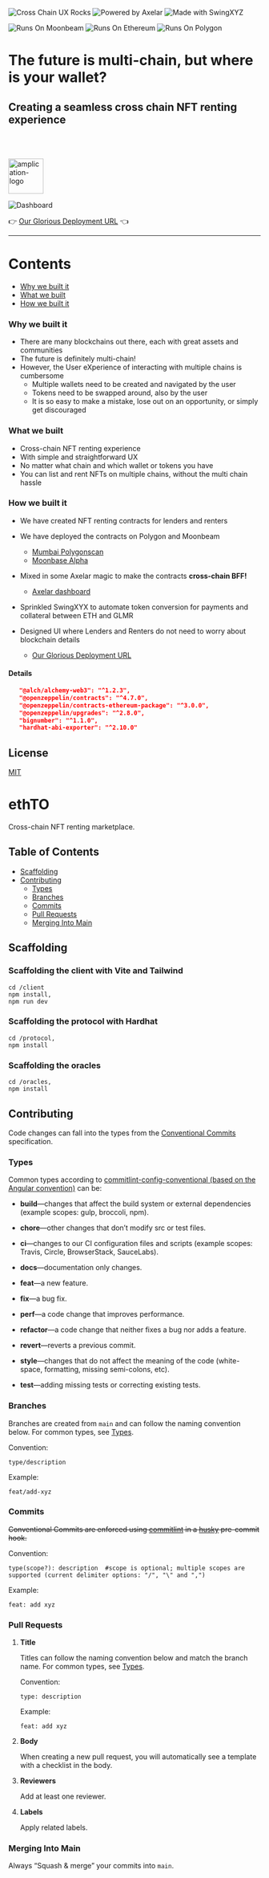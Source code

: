 
![Cross Chain UX Rocks](assets/cross-chain-ux-rocks.svg)
![Powered by Axelar](assets/powered-by-axelar.svg)
![Made with SwingXYZ](assets/made-with-swing.xyz.svg)


![Runs On Moonbeam](assets/runs-on-moonbeam.svg)
![Runs On Ethereum](assets/runs-on-ethereum.svg)
![Runs On Polygon](assets/runs-on-polygon.svg)






# The future is multi-chain, but where is your wallet?

## Creating a seamless cross chain NFT renting experience
<br><br>

<p>

  <a href="https://amplication.com" target="_blank">
    <img alt="amplication-logo" height="70" alt="Amplication Logo" src="https://amplication.com/images/amplication-logo-purple.svg"/>
  </a>
</p>


![Dashboard](assets/dashboard-main.png)

:point_right: [Our Glorious Deployment URL](https://here.xyz) :point_left:

---

Contents
===

 * [Why we built it](#why-we-built-it)
 * [What we built](#What-we-built)
 * [How we built it](#How-we-built)



 ### Why we built it

+ There are many blockchains out there, each with great assets and communities
+ The future is definitely multi-chain!   
+ However, the User eXperience of interacting with multiple chains is cumbersome
    + Multiple wallets need to be created and navigated by the user
    + Tokens need to be swapped around, also by the user
    + It is so easy to make a mistake, lose out on an opportunity, or simply get discouraged

 ### What we built
 + Cross-chain NFT renting experience
 + With simple and straightforward UX
 + No matter what chain and which wallet or tokens you have 
 + You can list and rent NFTs on multiple chains, without the multi chain hassle

 
 ### How we built it
 + We have created NFT renting contracts for lenders and renters
 + We have deployed the contracts on Polygon and Moonbeam
    - [Mumbai Polygonscan](https://mumbai.polygonscan.com/address/0x8c787c95e9f1bbc6153336571b7ab58cd57ad98c) 
    - [Moonbase Alpha](https://moonbase.moonscan.io/token/0xec19ebb094269b2782fbab3b5ce6e3cb4dea86a2)
    
 + Mixed in some Axelar magic to make the contracts **cross-chain BFF!**
    - [Axelar dashboard](https://axelar.network/)
    
 + Sprinkled SwingXYX to automate token conversion for payments and collateral between ETH and GLMR
 + Designed UI where Lenders and Renters do not need to worry about blockchain details
    - [Our Glorious Deployment URL](https://here.xyz)

#### Details
 ```json
    "@alch/alchemy-web3": "^1.2.3",
    "@openzeppelin/contracts": "^4.7.0",
    "@openzeppelin/contracts-ethereum-package": "^3.0.0",
    "@openzeppelin/upgrades": "^2.8.0",
    "bignumber": "^1.1.0",
    "hardhat-abi-exporter": "^2.10.0"
```


## License

[MIT](https://choosealicense.com/licenses/mit/)

# ethTO

Cross-chain NFT renting marketplace.

## Table of Contents

- [Scaffolding](#scaffolding)
- [Contributing](#contributing)
  - [Types](#types)
  - [Branches](#branches)
  - [Commits](#commits)
  - [Pull Requests](#pull-requests)
  - [Merging Into Main](#merging-into-main)

## Scaffolding

### Scaffolding the client with Vite and Tailwind

```shell
cd /client
npm install,
npm run dev
```

### Scaffolding the protocol with Hardhat

```shell
cd /protocol,
npm install
```

### Scaffolding the oracles

```shell
cd /oracles,
npm install
```

## Contributing

Code changes can fall into the types from the [Conventional Commits](https://www.conventionalcommits.org/en/v1.0.0/) specification.

### Types

Common types according to [commitlint-config-conventional (based on the Angular convention)](https://github.com/conventional-changelog/commitlint/tree/master/@commitlint/config-conventional#type-enum) can be:

- **build**—changes that affect the build system or external dependencies (example scopes: gulp, broccoli, npm).

- **chore**—other changes that don’t modify src or test files.

- **ci**—changes to our CI configuration files and scripts (example scopes: Travis, Circle, BrowserStack, SauceLabs).

- **docs**—documentation only changes.

- **feat**—a new feature.

- **fix**—a bug fix.

- **perf**—a code change that improves performance.

- **refactor**—a code change that neither fixes a bug nor adds a feature.

- **revert**—reverts a previous commit.

- **style**—changes that do not affect the meaning of the code (white-space, formatting, missing semi-colons, etc).

- **test**—adding missing tests or correcting existing tests.

### Branches

Branches are created from `main` and can follow the naming convention below. For common types, see [Types](#types).

Convention:

```shell
type/description
```

Example:

```shell
feat/add-xyz
```

### Commits

<s>Conventional Commits are enforced using [commitlint](https://commitlint.js.org/) in a [husky](https://github.com/typicode/husky) pre-commit hook.</s>

Convention:

```shell
type(scope?): description  #scope is optional; multiple scopes are supported (current delimiter options: "/", "\" and ",")
```

Example:

```shell
feat: add xyz
```

### Pull Requests

1.  **Title**

    Titles can follow the naming convention below and match the branch name. For common types, see [Types](#types).

    Convention:

    ```shell
    type: description
    ```

    Example:

    ```shell
    feat: add xyz
    ```

2.  **Body**

    When creating a new pull request, you will automatically see a template with a checklist in the body.

3.  **Reviewers**

    Add at least one reviewer.

4.  **Labels**

    Apply related labels.

### Merging Into Main

Always “Squash & merge” your commits into `main`.
